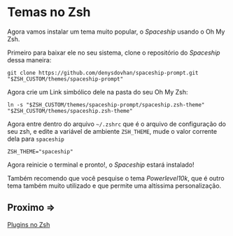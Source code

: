 # Temas no Zsh

Agora vamos instalar um tema muito popular, o *Spaceship* usando o Oh My Zsh.

Primeiro para baixar ele no seu sistema, clone o repositório do *Spaceship* dessa maneira:

``git clone https://github.com/denysdovhan/spaceship-prompt.git "$ZSH_CUSTOM/themes/spaceship-prompt"``

Agora crie um Link simbólico dele na pasta do seu Oh My Zsh:

``ln -s "$ZSH_CUSTOM/themes/spaceship-prompt/spaceship.zsh-theme" "$ZSH_CUSTOM/themes/spaceship.zsh-theme"``

Agora entre dentro do arquivo ``~/.zshrc`` que é o arquivo de configuração do seu zsh, e edite a variável de ambiente ``ZSH_THEME``, mude o valor corrente dela para ``spaceship``

``ZSH_THEME="spaceship"``

Agora reinicie o terminal e pronto!, o *Spaceship* estará instalado!

Também recomendo que você pesquise o tema *Powerlevel10k*, que é outro tema também muito utilizado e que permite uma altíssima personalização.

## Proximo =>

[Plugins no Zsh](contents/plugins/README.md)